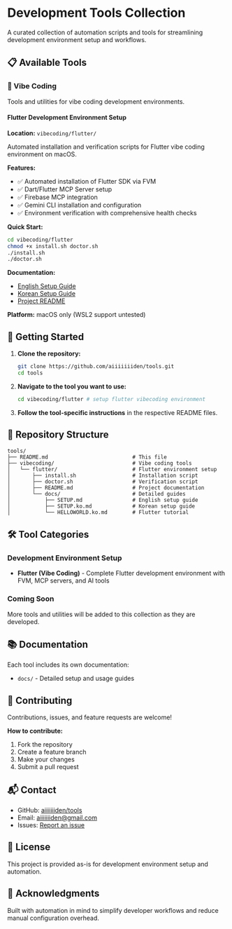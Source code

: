 # Development Tools Collection

A curated collection of automation scripts and tools for streamlining development environment setup and workflows.

## 📋 Available Tools

### 🎯 Vibe Coding

Tools and utilities for vibe coding development environments.

#### Flutter Development Environment Setup
**Location:** `vibecoding/flutter/`

Automated installation and verification scripts for Flutter vibe coding environment on macOS.

**Features:**
- ✅ Automated installation of Flutter SDK via FVM
- ✅ Dart/Flutter MCP Server setup
- ✅ Firebase MCP integration
- ✅ Gemini CLI installation and configuration
- ✅ Environment verification with comprehensive health checks

**Quick Start:**
```bash
cd vibecoding/flutter
chmod +x install.sh doctor.sh
./install.sh
./doctor.sh
```

**Documentation:**
- [English Setup Guide](vibecoding/flutter/docs/SETUP.md)
- [Korean Setup Guide](vibecoding/flutter/docs/SETUP.ko.md)
- [Project README](vibecoding/flutter/README.md)

**Platform:** macOS only (WSL2 support untested)


## 🚀 Getting Started

1. **Clone the repository:**
   ```bash
   git clone https://github.com/aiiiiiiiden/tools.git
   cd tools
   ```

2. **Navigate to the tool you want to use:**
   ```bash
   cd vibecoding/flutter # setup flutter vibecoding environment
   ```

3. **Follow the tool-specific instructions** in the respective README files.

## 📁 Repository Structure

```
tools/
├── README.md                           # This file
├── vibecoding/                         # Vibe coding tools
│   └── flutter/                        # Flutter environment setup
│       ├── install.sh                  # Installation script
│       ├── doctor.sh                   # Verification script
│       ├── README.md                   # Project documentation
│       └── docs/                       # Detailed guides
│           ├── SETUP.md                # English setup guide
│           ├── SETUP.ko.md             # Korean setup guide
│           └── HELLOWORLD.ko.md        # Flutter tutorial
```

## 🛠 Tool Categories

### Development Environment Setup
- **Flutter (Vibe Coding)** - Complete Flutter development environment with FVM, MCP servers, and AI tools

### Coming Soon
More tools and utilities will be added to this collection as they are developed.


## 📚 Documentation

Each tool includes its own documentation:
- `docs/` - Detailed setup and usage guides

## 🤝 Contributing

Contributions, issues, and feature requests are welcome!

**How to contribute:**
1. Fork the repository
2. Create a feature branch
3. Make your changes
4. Submit a pull request

## 📬 Contact

- GitHub: [aiiiiiiiden/tools](https://github.com/aiiiiiiiden/tools)
- Email: aiiiiiiiden@gmail.com
- Issues: [Report an issue](https://github.com/aiiiiiiiden/tools/issues)

## 📄 License

This project is provided as-is for development environment setup and automation.

## 🌟 Acknowledgments

Built with automation in mind to simplify developer workflows and reduce manual configuration overhead.